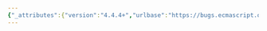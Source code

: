 ```yaml
---
{"_attributes":{"version":"4.4.4+","urlbase":"https://bugs.ecmascript.org/","maintainer":"dherman@mozilla.com"},"bug":{"bug_id":2029,"creation_ts":"2013-10-01 07:45:00 -0700","short_desc":"Retrieve misspelled in table 4 section 6.1.7.2","delta_ts":"2013-10-29 09:46:26 -0700","product":"Draft for 6th Edition","component":"editorial issue","version":"Rev 19: September 27, 2013 Draft","rep_platform":"All","op_sys":"All","bug_status":"RESOLVED","resolution":"FIXED","priority":"Normal","bug_severity":"trivial","everconfirmed":true,"reporter":{"uid":"daan.v.berkel.1980+bugzilla","name":"Daan van Berkel"},"assigned_to":{"uid":"allen","name":"Allen Wirfs-Brock"},"long_desc":[{"commentid":5767,"comment_count":0,"who":{"uid":"daan.v.berkel.1980+bugzilla","name":"Daan van Berkel"},"bug_when":"2013-10-01 07:45:47 -0700","thetext":"In the 'Get' row in the description column the word 'Retrieve' is misspelled as 'Retrive'."},{"commentid":5774,"comment_count":1,"who":{"uid":"allen","name":"Allen Wirfs-Brock"},"bug_when":"2013-10-01 16:02:44 -0700","thetext":"fixed in rev20 editor's draft"},{"commentid":6138,"comment_count":2,"who":{"uid":"allen","name":"Allen Wirfs-Brock"},"bug_when":"2013-10-29 09:46:26 -0700","thetext":"fixed in rev20 draft, Oct. 28, 2013"}]}}
---
```

